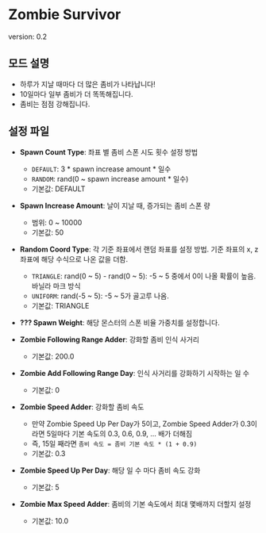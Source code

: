 # Zombie Survivor

version: 0.2

## 모드 설명

* 하루가 지날 때마다 더 많은 좀비가 나타납니다!
* 10일마다 일부 좀비가 더 똑똑해집니다.
* 좀비는 점점 강해집니다.

## 설정 파일

* **Spawn Count Type**: 좌표 별 좀비 스폰 시도 횟수 설정 방법
    * `DEFAULT`: 3 * spawn increase amount * 일수
    * `RANDOM`: rand(0 ~ spawn increase amount * 일수)
    * 기본값: DEFAULT


* **Spawn Increase Amount**: 날이 지날 때, 증가되는 좀비 스폰 량
    * 범위: 0 ~ 10000
    * 기본값: 50


* **Random Coord Type**: 각 기준 좌표에서 랜덤 좌표를 설정 방법. 기준 좌표의 x, z 좌표에 해당 수식으로 나온 값을 더함.
    * `TRIANGLE`: rand(0 ~ 5) - rand(0 ~ 5): -5 ~ 5 중에서 0이 나올 확률이 높음. 바닐라 마크 방식
    * `UNIFORM`: rand(-5 ~ 5): -5 ~ 5가 골고루 나옴.
    * 기본값: TRIANGLE


* **??? Spawn Weight**: 해당 몬스터의 스폰 비율 가중치를 설정합니다.


* **Zombie Following Range Adder**: 강화할 좀비 인식 사거리
    * 기본값: 200.0
* **Zombie Add Following Range Day**: 인식 사거리를 강화하기 시작하는 일 수
    * 기본값: 0


* **Zombie Speed Adder**: 강화할 좀비 속도
    * 만약 Zombie Speed Up Per Day가 5이고, Zombie Speed Adder가 0.3이라면 5일마다 기본 속도의 0.3, 0.6, 0.9, ... 배가 더해짐
    * 즉, 15일 째라면 `좀비 속도 = 좀비 기본 속도 * (1 + 0.9)`
    * 기본값: 0.3
* **Zombie Speed Up Per Day**: 해당 일 수 마다 좀비 속도 강화
    * 기본값: 5
* **Zombie Max Speed Adder**: 좀비의 기본 속도에서 최대 몇배까지 더할지 설정
    * 기본값: 10.0